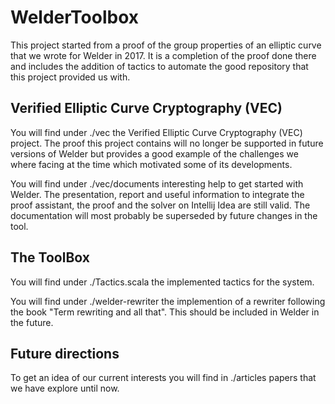 # WelderToolbox

This project started from a proof of the group properties of an elliptic curve that we wrote for Welder in 2017.  It is a completion of the proof done there and includes the addition of tactics to automate the good repository that this project provided us with. 

## Verified Elliptic Curve Cryptography (VEC)

You will find under ./vec the Verified Elliptic Curve Cryptography (VEC) project. The proof this project contains will no longer be supported in future versions of Welder but provides a good example of the challenges we where facing at the time which motivated some of its developments. 

You will find under ./vec/documents interesting help to get started with Welder. The presentation, report and useful information to integrate the proof assistant, the proof and the solver on Intellij Idea are still valid. The documentation will most probably be superseded by future changes in the tool. 

## The ToolBox

You will find under ./Tactics.scala the implemented tactics for the system.

You will find under ./welder-rewriter the implemention of a rewriter following the book "Term rewriting and all that". This should be included in Welder in the future. 

## Future directions

To get an idea of our current interests you will find in ./articles papers that we have explore until now. 
